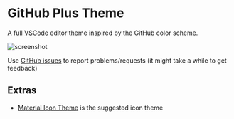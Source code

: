 # GitHub Plus Theme

A full [VSCode](https://code.visualstudio.com/) editor theme inspired by the
GitHub color scheme.

![screenshot](./screenshot.jpg)

Use [GitHub issues](https://github.com/sabinmarcu/github-plus-theme) to report problems/requests (it might take a while to get feedback)

## Extras

- [Material Icon Theme](https://marketplace.visualstudio.com/items?itemName=PKief.material-icon-theme)
  is the suggested icon theme